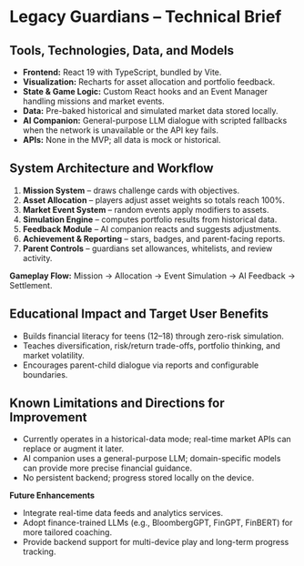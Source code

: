 # Legacy Guardians – Technical Brief

## Tools, Technologies, Data, and Models
- **Frontend:** React 19 with TypeScript, bundled by Vite.
- **Visualization:** Recharts for asset allocation and portfolio feedback.
- **State & Game Logic:** Custom React hooks and an Event Manager handling missions and market events.
- **Data:** Pre-baked historical and simulated market data stored locally.
- **AI Companion:** General-purpose LLM dialogue with scripted fallbacks when the network is unavailable or the API key fails.
- **APIs:** None in the MVP; all data is mock or historical.

## System Architecture and Workflow
1. **Mission System** – draws challenge cards with objectives.
2. **Asset Allocation** – players adjust asset weights so totals reach 100%.
3. **Market Event System** – random events apply modifiers to assets.
4. **Simulation Engine** – computes portfolio results from historical data.
5. **Feedback Module** – AI companion reacts and suggests adjustments.
6. **Achievement & Reporting** – stars, badges, and parent-facing reports.
7. **Parent Controls** – guardians set allowances, whitelists, and review activity.

**Gameplay Flow:** Mission → Allocation → Event Simulation → AI Feedback → Settlement.

## Educational Impact and Target User Benefits
- Builds financial literacy for teens (12–18) through zero-risk simulation.
- Teaches diversification, risk/return trade-offs, portfolio thinking, and market volatility.
- Encourages parent-child dialogue via reports and configurable boundaries.

## Known Limitations and Directions for Improvement
- Currently operates in a historical-data mode; real-time market APIs can replace or augment it later.
- AI companion uses a general-purpose LLM; domain-specific models can provide more precise financial guidance.
- No persistent backend; progress stored locally on the device.

**Future Enhancements**
- Integrate real-time data feeds and analytics services.
- Adopt finance-trained LLMs (e.g., BloombergGPT, FinGPT, FinBERT) for more tailored coaching.
- Provide backend support for multi-device play and long-term progress tracking.

